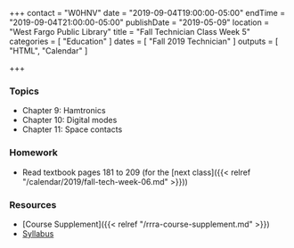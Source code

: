 +++
contact = "W0HNV"
date = "2019-09-04T19:00:00-05:00"
endTime = "2019-09-04T21:00:00-05:00"
publishDate = "2019-05-09"
location = "West Fargo Public Library"
title = "Fall Technician Class Week 5"
categories = [ "Education" ]
dates = [ "Fall 2019 Technician" ]
outputs = [ "HTML", "Calendar" ]

+++
### Topics

* Chapter 9: Hamtronics
* Chapter 10: Digital modes
* Chapter 11: Space contacts

### Homework

* Read textbook pages 181 to 209 (for the [next class]({{< relref "/calendar/2019/fall-tech-week-06.md" >}}))

### Resources

* [Course Supplement]({{< relref "/rrra-course-supplement.md" >}})
* [Syllabus](/s/2xabO1oD5mbpVRh)
